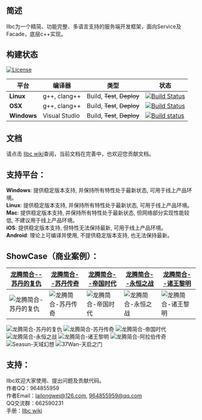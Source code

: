 ## 简述

llbc为一个精简、功能完整、多语言支持的服务端开发框架，面向Service及Facade，底层c++实现。

## 构建状态
[![License](https://img.shields.io/badge/License-MIT-green.svg)](https://opensource.org/licenses/MIT)

| 平台 | 编译器 | 类型 | 状态 |
|---   |---   |---   |---   |
| **Linux** | g++, clang++ | Build, ~~Test~~, ~~Deploy~~ | [![Build Status](https://travis-ci.org/lailongwei/llbc.svg?branch=master)](https://travis-ci.org/lailongwei/llbc) |
| **OSX** | g++, clang++ | Build, ~~Test~~, ~~Deploy~~ | [![Build Status](https://travis-ci.org/lailongwei/llbc.svg?branch=master)](https://travis-ci.org/lailongwei/llbc) |
| **Windows** | Visual Studio | Build, ~~Test~~, ~~Deploy~~ | [![Build status](https://ci.appveyor.com/api/projects/status/1bjwlbciimde29al?svg=true)](https://ci.appveyor.com/project/lailongwei/llbc) |  


## 文档

请点击 [llbc wiki](https://github.com/lailongwei/llbc/wiki)查阅，当前文档在完善中，也欢迎您贡献文档。

## 支持平台：

**Windows**: 提供稳定版本支持, 并保持所有特性处于最新状态, 可用于线上产品环境。  
**Linux**: 提供稳定版本支持, 并保持所有特性处于最新状态, 可用于线上产品环境。  
**Mac**: 提供稳定版本支持, 并保持所有特性处于最新状态, 但网络部分实现性能较低, 不建议用于线上产品环境。  
**iOS**: 提供稳定版本支持, 但特性无法保持最新, 可用于线上产品环境。  
**Android**: 理论上可编译并使用, 不提供稳定版本支持, 也无法保持最新。  

## ShowCase（商业案例）：
| [龙腾简合--苏丹的复仇](http://www.ltjianhe.com/koh.html)|[龙腾简合--苏丹传奇](https://www.mop.com/shouyou/60290.html)|[龙腾简合--帝国时代](http://www.ltjianhe.com/boe.html)|[龙腾简合--永恒之战](http://www.ltjianhe.com/woe.html)|[龙腾简合--诸王黎明](http://www.ltjianhe.com/rok.html) |
| ------------ | ------------ | ------------ | ------------ | ------------ |
|![龙腾简合-苏丹的复仇](https://github.com/lailongwei/llbc/blob/master/static/used_games/used_game__onemt__%E8%8B%8F%E4%B8%B9%E7%9A%84%E5%A4%8D%E4%BB%87.png)|![龙腾简合-苏丹传奇](https://github.com/lailongwei/llbc/blob/master/static/used_games/used_game__onemt__%E8%8B%8F%E4%B8%B9%E4%BC%A0%E5%A5%87.png)|![龙腾简合-帝国时代](https://github.com/lailongwei/llbc/blob/master/static/used_games/used_game__onemt__%E5%B8%9D%E5%9B%BD%E6%97%B6%E4%BB%A3.png)|![龙腾简合-永恒之战](https://github.com/lailongwei/llbc/blob/master/static/used_games/used_game__onemt__%E6%B0%B8%E6%81%92%E4%B9%8B%E6%88%98.png)|![龙腾简合-诸王黎明](https://github.com/lailongwei/llbc/blob/master/static/used_games/used_game__onemt__%E8%AF%B8%E7%8E%8B%E9%BB%8E%E6%98%8E.png)|

![龙腾简合-苏丹的复仇](https://github.com/lailongwei/llbc/blob/master/static/used_games/used_game__onemt__%E8%8B%8F%E4%B8%B9%E7%9A%84%E5%A4%8D%E4%BB%87.png)
![龙腾简合-苏丹传奇](https://github.com/lailongwei/llbc/blob/master/static/used_games/used_game__onemt__%E8%8B%8F%E4%B8%B9%E4%BC%A0%E5%A5%87.png)
![龙腾简合-帝国时代](https://github.com/lailongwei/llbc/blob/master/static/used_games/used_game__onemt__%E5%B8%9D%E5%9B%BD%E6%97%B6%E4%BB%A3.png)
![龙腾简合-永恒之战](https://github.com/lailongwei/llbc/blob/master/static/used_games/used_game__onemt__%E6%B0%B8%E6%81%92%E4%B9%8B%E6%88%98.png)
![龙腾简合-诸王黎明](https://github.com/lailongwei/llbc/blob/master/static/used_games/used_game__onemt__%E8%AF%B8%E7%8E%8B%E9%BB%8E%E6%98%8E.png)
![龙腾简合-阿拉伯传奇](https://github.com/lailongwei/llbc/blob/master/static/used_games/used_game__onemt__%E9%98%BF%E6%8B%89%E4%BC%AF%E4%BC%A0%E5%A5%87.png)
![Seasun-天域幻想](https://github.com/lailongwei/llbc/blob/master/static/used_games/used_game__seasun__%E5%A4%A9%E5%9F%9F%E5%B9%BB%E6%83%B3.jpg)
![37Wan-天启之门](https://github.com/lailongwei/llbc/blob/master/static/used_games/used_game__37wan__%E5%A4%A9%E5%90%AF%E4%B9%8B%E9%97%A8.jpg)

## 支持：

llbc欢迎大家使用、提出问题及贡献代码。  
作者QQ：964855959  
作者Email：lailongwei@126.com, 964855959@qq.com  
QQ交流群：662590231  
手册：[llbc wiki](https://github.com/lailongwei/llbc/wiki)   


